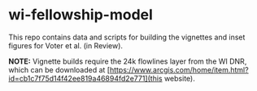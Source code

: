 # wi-fellowship-model

This repo contains data and scripts for building the vignettes and inset figures for Voter et al. (in Review). 

**NOTE:** Vignette builds require the 24k flowlines layer from the WI DNR, which can be downloaded at [https://www.arcgis.com/home/item.html?id=cb1c7f75d14f42ee819a46894fd2e771](this website). 
